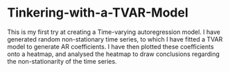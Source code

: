 # Tinkering-with-a-TVAR-Model
This is my first try at creating a Time-varying autoregression model. I have generated random non-stationary time series, to which I have fitted a TVAR model to generate AR coefficients. I have then plotted these coefficients onto a heatmap, and analysed the heatmap to draw conclusions regarding the non-stationarity of the time series.
